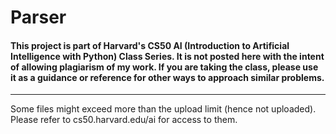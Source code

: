 # Parser
#### This project is part of Harvard's CS50 AI (Introduction to Artificial Intelligence with Python) Class Series. It is not posted here with the intent of allowing plagiarism of my work. If you are taking the class, please use it as a guidance or reference for other ways to approach similar problems. 
----
Some files might exceed more than the upload limit (hence not uploaded). Please refer to cs50.harvard.edu/ai for access to them.

